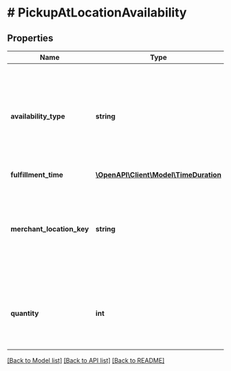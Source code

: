# # PickupAtLocationAvailability

## Properties

Name | Type | Description | Notes
------------ | ------------- | ------------- | -------------
**availability_type** | **string** | The enumeration value in this field indicates the availability status of the inventory item at the merchant&#39;s physical store specified by the &lt;strong&gt;pickupAtLocationAvailability.merchantLocationKey&lt;/strong&gt; field. This field is required if the &lt;strong&gt;pickupAtLocationAvailability&lt;/strong&gt; container is used, and is always returned with the &lt;strong&gt;pickupAtLocationAvailability&lt;/strong&gt; container.  &lt;br&gt;&lt;br&gt; See &lt;a href&#x3D;\&quot;/api-docs/sell/inventory/types/slr:AvailabilityTypeEnum\&quot; target&#x3D;\&quot;_blank\&quot;&gt;AvailabilityTypeEnum&lt;/a&gt; for more information about how/when you use each enumeration value. For implementation help, refer to &lt;a href&#x3D;&#39;https://developer.ebay.com/api-docs/sell/inventory/types/slr:AvailabilityTypeEnum&#39;&gt;eBay API documentation&lt;/a&gt; | [optional]
**fulfillment_time** | [**\OpenAPI\Client\Model\TimeDuration**](TimeDuration.md) |  | [optional]
**merchant_location_key** | **string** | The unique identifier of a merchant&#39;s store where the In-Store Pickup inventory item is currently located, or where inventory will be sent to. If the merchant&#39;s store is currently awaiting for inventory, the &lt;strong&gt;availabilityType&lt;/strong&gt; value should be &lt;code&gt;SHIP_TO_STORE&lt;/code&gt;. This field is required if the &lt;strong&gt;pickupAtLocationAvailability&lt;/strong&gt; container is used, and is always returned with the &lt;strong&gt;pickupAtLocationAvailability&lt;/strong&gt; container.&lt;br&gt;&lt;br&gt;Use the &lt;a href&#x3D;\&quot;/api-docs/sell/inventory/resources/location/methods/getInventoryLocations\&quot; target&#x3D;\&quot;_blank\&quot;&gt;getInventoryLocations&lt;/a&gt; method to retrieve merchant location keys.&lt;br&gt;&lt;br&gt;&lt;b&gt;Max length&lt;/b&gt;: 36 | [optional]
**quantity** | **int** | This integer value indicates the quantity of the inventory item that is available for In-Store Pickup at the store identified by the  &lt;strong&gt;merchantLocationKey&lt;/strong&gt; value.  The value of &lt;strong&gt;quantity&lt;/strong&gt; should be an integer value greater than &lt;code&gt;0&lt;/code&gt;, unless the inventory item is out of stock. This field is required if the &lt;strong&gt;pickupAtLocationAvailability&lt;/strong&gt; container is used, and is always returned with the &lt;strong&gt;pickupAtLocationAvailability&lt;/strong&gt; container. | [optional]

[[Back to Model list]](../../README.md#models) [[Back to API list]](../../README.md#endpoints) [[Back to README]](../../README.md)
